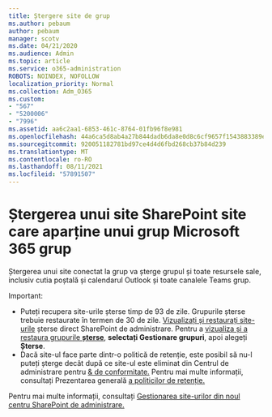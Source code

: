 ```yaml
---
title: Ștergere site de grup
ms.author: pebaum
author: pebaum
manager: scotv
ms.date: 04/21/2020
ms.audience: Admin
ms.topic: article
ms.service: o365-administration
ROBOTS: NOINDEX, NOFOLLOW
localization_priority: Normal
ms.collection: Adm_O365
ms.custom:
- "567"
- "5200006"
- "7996"
ms.assetid: aa6c2aa1-6853-461c-8764-01fb96f8e981
ms.openlocfilehash: 44a6ca5d8ab4a27b844dadb6da8e0d8c6cf9657f1543883389eee6e7d743a930
ms.sourcegitcommit: 920051182781bd97ce4d4d6fbd268cb37b84d239
ms.translationtype: MT
ms.contentlocale: ro-RO
ms.lasthandoff: 08/11/2021
ms.locfileid: "57891507"
---
```

# <a name="delete-a-sharepoint-site-that-belongs-to-a-microsoft-365-group"></a>Ștergerea unui site SharePoint site care aparține unui grup Microsoft 365 grup

Ștergerea unui site conectat la grup va șterge grupul și toate resursele sale, inclusiv cutia poștală și calendarul Outlook și toate canalele Teams grup.
  
Important:

- Puteți recupera site-urile șterse timp de 93 de zile. Grupurile șterse trebuie restaurate în termen de 30 de zile. [Vizualizați și restaurați site-urile](https://admin.microsoft.com/sharepoint?page=recyclebin&modern=true) șterse direct SharePoint de administrare. Pentru a [vizualiza și a restaura grupurile **șterse**](https://admin.microsoft.com/Adminportal/Home?source=applauncher#/deletedgroups), **selectați Gestionare grupuri**, apoi alegeți **Șterse**.
- Dacă site-ul face parte dintr-o politică de retenție, este posibil să nu-l puteți șterge decât după ce site-ul este eliminat din Centrul de administrare pentru [& de conformitate.](https://protection.office.com/?rfr=AdminCenter#/retention) Pentru mai multe informații, consultați Prezentarea generală [a politicilor de retenție.](https://docs.microsoft.com/microsoft-365/compliance/retention-policies)
  
Pentru mai multe informații, consultați [Gestionarea site-urilor din noul centru SharePoint de administrare.](https://docs.microsoft.com/sharepoint/manage-sites-in-new-admin-center)
